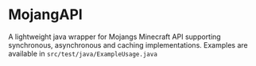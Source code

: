 # MojangAPI
A lightweight java wrapper for Mojangs Minecraft API supporting synchronous, asynchronous and caching implementations.
Examples are available in `src/test/java/ExampleUsage.java`
